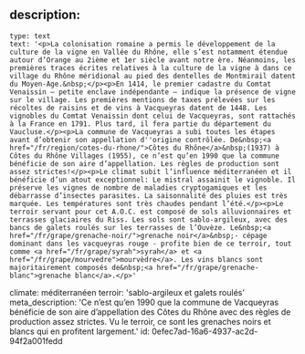 description:
  -
    type: text
    text: '<p>La colonisation romaine a permis le développement de la culture de la vigne en Vallée du Rhône, elle s’est notamment étendue autour d’Orange au 2ième et 1er siècle avant notre ère. Néanmoins, les premières traces écrites relatives à la culture de la vigne à dans ce village du Rhône méridional au pied des dentelles de Montmirail datent du Moyen-Age.&nbsp;</p><p>En 1414, le premier cadastre du Comtat Venaissin – petite enclave indépendante – indique la présence de vigne sur le village. Les premières mentions de taxes prélevées sur les récoltes de raisins et de vins à Vacqueyras datent de 1448. Les vignobles du Comtat Venaissin dont celui de Vacqueyras, sont rattachés à la France en 1791. Plus tard, il fera partie du département du Vaucluse.</p><p>La commune de Vacqueyras a subi toutes les étapes avant d’obtenir son appellation d''origine contrôlée. De&nbsp;<a href="/fr/region/cotes-du-rhone/">Côtes du Rhône</a>&nbsp;(1937) à Côtes du Rhône Villages (1955), ce n’est qu’en 1990 que la commune bénéficie de son aire d’appellation. Les règles de production sont assez strictes!</p><p>Le climat subit l’influence méditerranéen et il bénéficie d’un atout exceptionnel: Le mistral assainit le vignoble. Il préserve les vignes de nombre de maladies cryptogamiques et les débarrasse d’insectes parasites. La saisonnalité des pluies est très marquée. Les températures sont très chaudes pendant l’été.</p><p>Le terroir servant pour cet A.O.C. est composé de sols alluvionnaires et terrasses glaciaires du Riss. Les sols sont sablo-argileux, avec des bancs de galets roulés sur les terrasses de l’Ouvèze. Le&nbsp;<a href="/fr/grape/grenache-noir/">grenache noir</a>&nbsp;- cépage dominant dans les vacqueyras rouge - profite bien de ce terroir, tout comme <a href="/fr/grape/syrah">syrah</a> et <a href="/fr/grape/mourvedre">mourvèdre</a>. Les vins blancs sont majoritairement composés de&nbsp;<a href="/fr/grape/grenache-blanc">grenache blanc</a>.</p>'
climate: méditerranéen
terroir: 'sablo-argileux et galets roulés'
meta_description: 'Ce n’est qu’en 1990 que la commune de Vacqueyras bénéficie de son aire d’appellation des Côtes du Rhône avec des règles de production assez strictes. Vu le terroir, ce sont les grenaches noirs et blancs qui en profitent largement.'
id: 0efec7ad-16a6-4937-ac2d-94f2a001fedd

